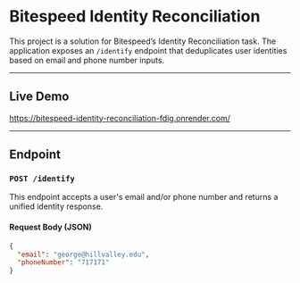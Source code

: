 # Bitespeed Identity Reconciliation

This project is a solution for Bitespeed’s Identity Reconciliation task. The application exposes an `/identify` endpoint that deduplicates user identities based on email and phone number inputs.

---

## Live Demo

https://bitespeed-identity-reconciliation-fdig.onrender.com/

---

## Endpoint

### `POST /identify`

This endpoint accepts a user's email and/or phone number and returns a unified identity response.

#### Request Body (JSON)

```json
{
  "email": "george@hillvalley.edu",
  "phoneNumber": "717171"
}
